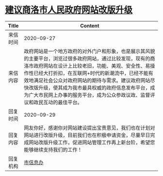 # <a href="http://www.shangluo.gov.cn/zmhd/ldxxxx.jsp?urltype=leadermail.LeaderMailContentUrl&wbtreeid=1112&leadermailid=6492">建议商洛市人民政府网站改版升级</a>
| Title |                                                                                                  Content                                                                                                  |
|:-----:|-----------------------------------------------------------------------------------------------------------------------------------------------------------------------------------------------------------|
| 来信时间  | 2020-09-27                                                                                                                                                                                                |
| 来信内容  | 政府网站是一个地方政府的对外门户和形象，也是展示其风貌的主要平台，浏览过很多政府网站，通过比较发现，现有的商洛市政府网站在设计上比较老旧，功能、美观、安全性、易操作性已经大打折扣，在互联网+时代的新潮流中，已经不能有效地满足社会公众对政府网站的期待与需求。建议政府网站尽快改版升级，使其成为我市最具权威的政府信息发布平台，成为广大市民网上办事的服务平台，成为公众参政议政、监督评议和政民互动的最佳平台。 |
| 回复时间  | 2020-09-29                                                                                                                                                                                                |
| 回复内容  | 网友你好，感谢你对网站建设提出宝贵意见，我们也在计划对网站进行改版升级，目前我们也在积极申请资金，尽量早日完成网站改版升级工作，促进网站管理工作再上新台阶，希望您能够继续支持我们的工作！                                                                                                             |
| 回复机构  | <a href="../../categories/agencies/市信息办.md">市信息办</a>                                                                                                                                                        |
